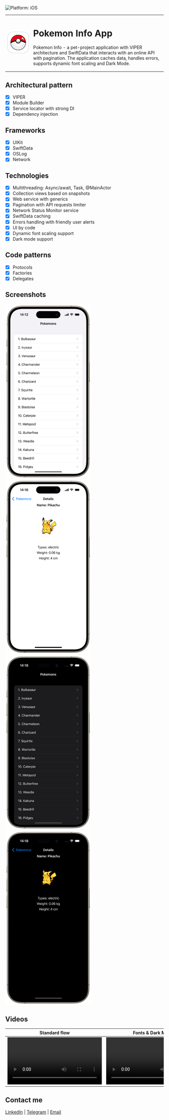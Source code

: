 ![Platform: iOS](https://img.shields.io/badge/Platform-iOS-green.svg)

  <table>
    <tr>
      <td>
        <img src="Media/PokemonInfoAppIcon.png" alt="Pokemon Info App Icon" width="320">
      </td>
      <td>
        <h1>Pokemon Info App</h1>
        <p>Pokemon Info - a pet-project application with VIPER architecture and SwiftData that interacts with an online API with pagination. The application caches data, handles errors, supports dynamic font scaling and Dark Mode.</p>
      </td>
    </tr>
  </table>

## Architectural pattern
- [x] VIPER
- [x] Module Builder
- [x] Service locator with strong DI
- [x] Dependency injection

## Frameworks
- [x] UIKit
- [x] SwiftData
- [x] OSLog
- [x] Network

## Technologies
- [x] Multithreading: Async/await, Task, @MainActor
- [x] Collection views based on snapshots
- [x] Web service with generics
- [x] Pagination with API requests limiter
- [x] Network Status Monitor service
- [x] SwiftData caching
- [x] Errors handling with friendly user alerts
- [x] UI by code
- [x] Dynamic font scaling support
- [x] Dark mode support

## Code patterns
- [x] Protocols
- [x] Factories
- [x] Delegates

## Screenshots
<img src="Media/ListScreen.png" width="273"/> <img src="Media/DetailScreen.png" width="273"/> <img src="Media/ListScreenDarkMode.png" width="273"/> <img src="Media/DetailScreenDarkMode.png" width="273"/>

## Videos
| Standard flow | Fonts & Dark Mode | Errors |
| :-: | :-: | :-: |
| <video src="https://github.com/BytePixelMelody/PokemonInfo/assets/74405334/4538a547-8d3f-40e3-ad15-2a132c6d244d"/> | <video src="https://github.com/BytePixelMelody/PokemonInfo/assets/74405334/43e3e420-cb0c-4427-b7e5-f786dc81bfc7"/> | <video src="https://github.com/BytePixelMelody/PokemonInfo/assets/74405334/ac6e0550-e78d-4ca6-b695-193b37307d6a"/> |


## Contact me
[LinkedIn](https://www.linkedin.com/in/bytepixelmelody "https://www.linkedin.com/in/bytepixelmelody") | [Telegram](https://t.me/bytepixelmelody "@bytepixelmelody") | [Email](mailto:bytepixelmelody@gmail.com "bytepixelmelody@gmail.com")